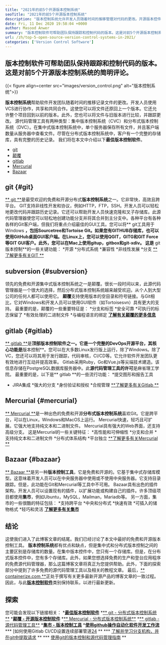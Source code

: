 ```yaml
---
title: "2021年的前5个开源版本控制系统" 
seoTitle: "2021年的前5个开源版本控制系统" 
description: "版本控制系统允许开发人员随着时间的推移管理对代码的更改。开源版本控件具有分布式和客户端服务器模型。" 
date: Fri, 11 Dec 2020 19:58:04 +0000
author: Masood Anwer
summary: "版本控制软件可帮助团队保持跟踪和控制代码的版本。这是对前5个开源版本控制系统的简明评论。" 
url: /zh/top-5-open-source-version-control-systems-in-2021/
categories: ['Version Control Software']
---
```


## 版本控制软件可帮助团队保持跟踪和控制代码的版本。这是对前5个开源版本控制系统的简明评论。

{{< figure align=center src="images/version_control.png" alt="版本控制系统">}}

**版本控制系统**帮助软件开发团队随着时间的推移记录文件的更改。开发人员使用VCS进行协作，共享和共同合作。这使您可以将文件还原回上一个版本。它还允许整个项目回到以前的版本。此外，您也可以将文件与旧版本进行比较，并跟踪更改。
源代码管理工具有两种类型：集中版本控制系统（CVC）和分布式版本控制系统（DVC）。在集中式版本控制系统中，单个服务器保存所有文件，并且客户端数量从服务器中查看文件。尽管在分布式版本控制系统中，客户有一个完整的存储库，具有完整的历史记录。
我们将在本文中介绍以下**最佳版本控制软件**。
  * [git][2]
  * [颠覆][3]
  * [gitlab][4]
  * [Mercurial][5]
  * [Bazaar][6]

## git {#git}
[** git **][7]是最受欢迎的免费和开源分布式**版本控制系统**之一。它非常快，高效且跨平台。 GIT支持非线性开发和协议，例如HTTP，FTP，SSH。开发人员可以轻松地更改代码并跟踪历史记录。它还可以帮助开发人员快速克隆和叉子存储库。此源代码管理器使您可以轻松地创建功能分支并将其合并到主分支中。各种平台有各种各样的Git客户端，但我们将重点介绍最佳的GUI工具。您可以将** git工具用于Windows **，包括Sourcetree和Tortoise Git。如果您有GITHUB存储库，也可以使用GitHub桌面GUI客户端。在Linux上，您可以使用QGIT，GITG和GIT Force等GIT GUI客户。此外，您可以在Mac上使用gitup，gitbox和git-xdiv。
这是** git版本控制**的一些关键功能：
  *开源
  *分布式系统
  *兼容性
  *非线性发展
  *分支
[**了解更多有关GIT **][8]

## subversion {#subversion}
领先的免费和开源集中式版本控制系统之一是颠覆。很长一段时间以来，此源代码管理器是一个很大的选择，然后分布式版本控制系统越来越受欢迎。从个人到大型公司的任何人都可以使用它。 **颠覆**支持使用版本的空目录和符号链接。与Git相比，它对Windows和开发人员可以使用GUI软件（如Tortoisesvn）具有更大的支持。
最重要的是，颠覆的一些重要特征是：
  *分支和标签
  *安全可靠
  *可执行的标志保留了
  *有效处理的二进制文件
  *与编程语言的绑定
[**了解有关颠覆的更多信息**][9]

## gitlab {#gitlab}
[** gitlab **][10]是**顶部版本控制软件之一。它是一个完整的DevOps开源平台，其核心功能是**版本控制**。您可以在大多数Linux发行版上运行，除了Windows。除了VC，您还可以将其用于发行跟踪，代码审核，CI/CD等。它允许软件开发团队更有效地进行互动并提高效率。 Gitlab采用Ruby，Go和Vue.js等尖端技术建造。该信息存储在PostgreSQL数据库服务器中。此**源代码管理工具的许可**是麻省理工学院。
最重要的是，以下是** gitlab **的一些流行功能：
  *提交图形和报告工具
  * JIRA集成
  *强大的分支
  *身份验证和授权
  *合规管理
[**了解更多有关Gitlab **][11]

## Mercurial {#mercurial}
[** Mercurial **][12]是一种出色的免费和开源**分布式版本控制系统**喜欢Git。它是跨平台，可以在Linux，Windows和MacOS上运行。 Mercurial快速，轻巧且可扩展。它强大地支持纯文本和二进制文件。 Mercurial具有强大的Web界面，还支持高级分支。
这是Mercurial的一些关键特征：
  *高性能和可伸缩性
  *分支和合并
  *支持纯文本和二进制文件
  *分布式体系结构
  *平台独立
[**了解更多有关Mercurial **][13]

## Bazaar {#bazaar}
[** Bazaar **][14]是另一种**版本控制工具**，它是免费和开源的。它基于集中式存储库模型。这意味着开发人员可以在中央服务器中使用或不使用中央服务器。它支持目录跟踪。但是，此功能在Git和Mercurial等工具中不可用。 Bazaar具有出色的插件架构，开发人员可以设置现有的插件，以扩展功能或构建自己的插件。许多顶级项目都使用**集市**，例如Ubuntu，MySQL，Mailman，Mariadb等。
另一方面，集市的一些很酷的特征包括：
  *支持跨平台
  *中央和分布式
  *快速有效
  *可插入的储物格式
  *轻巧和灵活
[**了解更多有关集市**][15]

## 结论
这使我们进入了此博客文章的结尾。我们已经讨论了本文中最好的免费和开源版本控制工具。 **版本控制系统**都有优点和缺点，但是集中式和分布式版本控制之间的主要区别是存储库的数量。在集中版本控件中，您只有一个存储库。但是，在分布式版本控件中，您有多个存储库。此外，如果您想选择免费的生产和登台应用程序的免费源代码管理器，那么这篇博客文章将真正为您提供帮助。此外，下面的探索部分中提到了许多免费的源代码管理工具以及相关的教程文章。
最后，[** containerize.com **][16]正处于撰写有关更多最新开源产品的博客文章的一致过程。因此，与此[**版本控制软件**][17]类别保持联系，以进行最新更新。

## 探索
您可能会发现以下链接相关：
  *[**最佳版本控制软件**][1]
  *[** git  - 分布式版本控制系统**][18]
  *[**颠覆 - 开源版本控制软件**][19]
  *[** Mercurial  - 分布式版本控制系统**][20]
  *[** gitlab  - 源代码管理工具**][21]
  *[**集市 - 版本控制工具**][22]
  *[**使用github操作自动化软件开发工作流**][23]
  *** [如何使用Gitlab CI/CD设置连续部署管道[24] **
  *** [了解并学习分支机构，并在git中提取请求][25] **
  *** [使用git的版本控制和源代码管理指南][26] **

  
[1]: https://products.containerize.com/version-control
[2]: #Git
[3]: #Subversion
[4]: #GitLab
[5]: #Mercurial
[6]: #Bazaar
[7]: https://products.containerize.com/version-control/git/
[8]: https://git-scm.com/
[9]: https://subversion.apache.org/
[10]: https://products.containerize.com/version-control/gitlab/
[11]: https://about.gitlab.com/
[12]: https://products.containerize.com/version-control/mercurial/
[13]: https://www.mercurial-scm.org/
[14]: https://products.containerize.com/version-control/bazaar/
[15]: https://bazaar.canonical.com/
[16]: https://containerize.com
[17]: https://blog.containerize.com/category/version-control-software/
[18]: https://products.containerize.com/version-control/git
[19]: https://products.containerize.com/version-control/subversion
[20]: https://products.containerize.com/version-control/mercurial
[21]: https://products.containerize.com/version-control/gitlab
[22]: https://products.containerize.com/version-control/bazaar
[23]: https://blog.containerize.com/version-control-software/github-actions-tutorial-automate-your-first-workflow/
[24]: https://blog.containerize.com/version-control-software/gitlab-continuous-deployment-how-it-works/
[25]: https://blog.containerize.com/version-control-software/understand-and-learn-branches-and-pull-requests-in-git/
[26]: https://blog.containerize.com/2021/01/08/guide-to-version-control-and-source-code-management-using-git/
